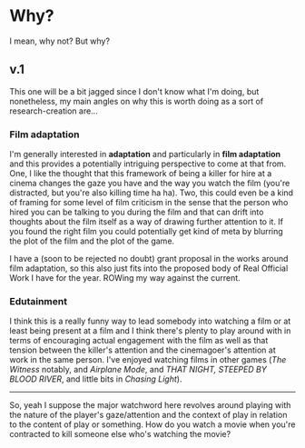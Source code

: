 # Why?

I mean, why not? But why?

## v.1

This one will be a bit jagged since I don't know what I'm doing, but nonetheless, my main angles on why this is worth doing as a sort of research-creation are...

### Film adaptation

I'm generally interested in **adaptation** and particularly in **film adaptation** and this provides a potentially intriguing perspective to come at that from. One, I like the thought that this framework of being a killer for hire at a cinema changes the gaze you have and the way you watch the film (you're distracted, but you're also killing time ha ha). Two, this could even be a kind of framing for some level of film criticism in the sense that the person who hired you can be talking to you during the film and that can drift into thoughts about the film itself as a way of drawing further attention to it. If you found the right film you could potentially get kind of meta by blurring the plot of the film and the plot of the game.

I have a (soon to be rejected no doubt) grant proposal in the works around film adaptation, so this also just fits into the proposed body of Real Official Work I have for the year. ROWing my way against the current.

### Edutainment

I think this is a really funny way to lead somebody into watching a film or at least being present at a film and I think there's plenty to play around with in terms of encouraging actual engagement with the film as well as that tension between the killer's attention and the cinemagoer's attention at work in the same person. I've enjoyed watching films in other games (*The Witness* notably, and *Airplane Mode*, and *THAT NIGHT, STEEPED BY BLOOD RIVER*, and little bits in *Chasing Light*).

---

So, yeah I suppose the major watchword here revolves around playing with the nature of the player's gaze/attention and the context of play in relation to the content of play or something. How do you watch a movie when you're contracted to kill someone else who's watching the movie?
